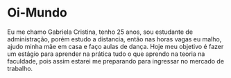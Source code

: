 # Oi-Mundo
Eu me chamo Gabriela Cristina, tenho 25 anos, sou estudante de administração, porém estudo a distancia, então nas horas vagas eu malho, ajudo minha mãe em casa e faço aulas de dança. Hoje meu objetivo é fazer um estágio para aprender na prática tudo o que aprendo na teoria na faculdade, pois assim estarei me preparando para ingressar no mercado de trabalho.
